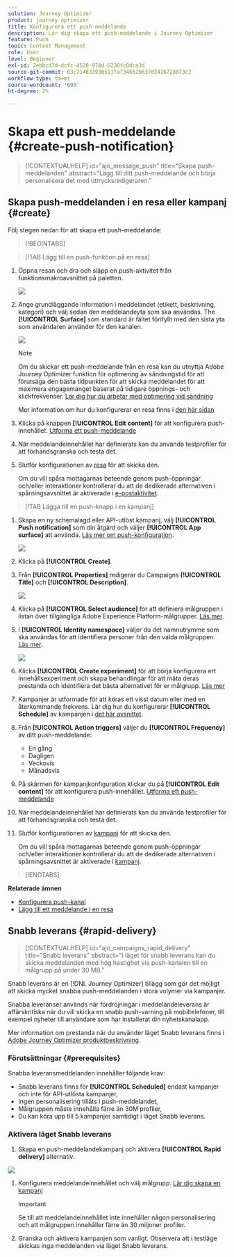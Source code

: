 ```yaml
---
solution: Journey Optimizer
product: journey optimizer
title: Konfigurera ett push-meddelande
description: Lär dig skapa ett push-meddelande i Journey Optimizer
feature: Push
topic: Content Management
role: User
level: Beginner
exl-id: 2ebbcd7d-dcfc-4528-974d-6230fc0dca3d
source-git-commit: 03c714833930511fa734662b637d2416728073c2
workflow-type: tm+mt
source-wordcount: '693'
ht-degree: 2%

---
```


# Skapa ett push-meddelande {#create-push-notification}

>[!CONTEXTUALHELP]
>id="ajo_message_push"
>title="Skapa push-meddelanden"
>abstract="Lägg till ditt push-meddelande och börja personalisera det med uttrycksredigeraren."

## Skapa push-meddelanden i en resa eller kampanj {#create}

Följ stegen nedan för att skapa ett push-meddelande:

>[!BEGINTABS]

>[!TAB Lägg till en push-funktion på en resa]

1. Öppna resan och dra och släpp en push-aktivitet från funktionsmakroavsnittet på paletten.

   ![](assets/push_create_1.png)

1. Ange grundläggande information i meddelandet (etikett, beskrivning, kategori) och välj sedan den meddelandeyta som ska användas. The **[!UICONTROL Surface]** som standard är fältet förifyllt med den sista yta som användaren använder för den kanalen.

   ![](assets/push_create_2.png)

   >[!NOTE]
   >
   >Om du skickar ett push-meddelande från en resa kan du utnyttja Adobe Journey Optimizer funktion för optimering av sändningstid för att förutsäga den bästa tidpunkten för att skicka meddelandet för att maximera engagemanget baserat på tidigare öppnings- och klickfrekvenser. [Lär dig hur du arbetar med optimering vid sändning](../building-journeys/journeys-message.md#send-time-optimization)

   Mer information om hur du konfigurerar en resa finns i [den här sidan](../building-journeys/journey-gs.md)

1. Klicka på knappen **[!UICONTROL Edit content]** för att konfigurera push-innehållet. [Utforma ett push-meddelande](design-push.md)

1. När meddelandeinnehållet har definierats kan du använda testprofiler för att förhandsgranska och testa det.

1. Slutför konfigurationen av [resa](../building-journeys/journey-gs.md) för att skicka den.

   Om du vill spåra mottagarnas beteende genom push-öppningar och/eller interaktioner kontrollerar du att de dedikerade alternativen i spårningsavsnittet är aktiverade i [e-postaktivitet](../building-journeys/journeys-message.md).

>[!TAB Lägga till en push-knapp i en kampanj]

1. Skapa en ny schemalagd eller API-utlöst kampanj, välj **[!UICONTROL Push notification]** som din åtgärd och väljer **[!UICONTROL App surface]** att använda. [Läs mer om push-konfiguration](push-configuration.md).

   ![](assets/push_create_3.png)

1. Klicka på **[!UICONTROL Create]**.

1. Från **[!UICONTROL Properties]** redigerar du Campaigns **[!UICONTROL Title]** och **[!UICONTROL Description]**.

   ![](assets/push_create_4.png)

1. Klicka på **[!UICONTROL Select audience]** för att definiera målgruppen i listan över tillgängliga Adobe Experience Platform-målgrupper. [Läs mer](../audience/about-audiences.md).

1. I **[!UICONTROL Identity namespace]** väljer du det namnutrymme som ska användas för att identifiera personer från den valda målgruppen. [Läs mer](../event/about-creating.md#select-the-namespace).

   ![](assets/push_create_5.png)

1. Klicka **[!UICONTROL Create experiment]** för att börja konfigurera ert innehållsexperiment och skapa behandlingar för att mäta deras prestanda och identifiera det bästa alternativet för er målgrupp. [Läs mer](../campaigns/content-experiment.md)

1. Kampanjer är utformade för att köras ett visst datum eller med en återkommande frekvens. Lär dig hur du konfigurerar **[!UICONTROL Schedule]** av kampanjen i [det här avsnittet](../campaigns/create-campaign.md#schedule).

1. Från **[!UICONTROL Action triggers]** väljer du **[!UICONTROL Frequency]** av ditt push-meddelande:

   * En gång
   * Dagligen
   * Veckovis
   * Månadsvis

1. På skärmen för kampanjkonfiguration klickar du på **[!UICONTROL Edit content]** för att konfigurera push-innehållet. [Utforma ett push-meddelande](design-push.md)

1. När meddelandeinnehållet har definierats kan du använda testprofiler för att förhandsgranska och testa det.

1. Slutför konfigurationen av [kampanj](../campaigns/create-campaign.md) för att skicka den.

   Om du vill spåra mottagarnas beteende genom push-öppningar och/eller interaktioner kontrollerar du att de dedikerade alternativen i spårningsavsnittet är aktiverade i [kampanj](../campaigns/create-campaign.md).

>[!ENDTABS]

**Relaterade ämnen**

* [Konfigurera push-kanal](push-gs.md)
* [Lägg till ett meddelande i en resa](../building-journeys/journeys-message.md)

## Snabb leverans {#rapid-delivery}

>[!CONTEXTUALHELP]
>id="ajo_campaigns_rapid_delivery"
>title="Snabb leverans"
>abstract="I läget för snabb leverans kan du skicka meddelanden med hög hastighet via push-kanalen till en målgrupp på under 30 MB."

Snabb leverans är en [!DNL Journey Optimizer] tillägg som gör det möjligt att skicka mycket snabba push-meddelanden i stora volymer via kampanjer.

Snabba leveranser används när fördröjningar i meddelandeleverans är affärskritiska när du vill skicka en snabb push-varning på mobiltelefoner, till exempel nyheter till användare som har installerat din nyhetskanalapp.

Mer information om prestanda när du använder läget Snabb leverans finns i [Adobe Journey Optimizer produktbeskrivning](https://helpx.adobe.com/legal/product-descriptions/adobe-journey-optimizer.html).

### Förutsättningar {#prerequisites}

Snabba leveransmeddelanden innehåller följande krav:

* Snabb leverans finns för **[!UICONTROL Scheduled]** endast kampanjer och inte för API-utlösta kampanjer,
* Ingen personalisering tillåts i push-meddelandet,
* Målgruppen måste innehålla färre än 30M profiler,
* Du kan köra upp till 5 kampanjer samtidigt i läget Snabb leverans.

### Aktivera läget Snabb leverans

1. Skapa en push-meddelandekampanj och aktivera **[!UICONTROL Rapid delivery]** alternativ.

![](assets/create-campaign-burst.png)

1. Konfigurera meddelandeinnehållet och välj målgrupp. [Lär dig skapa en kampanj](#create)

   >[!IMPORTANT]
   >
   >Se till att meddelandeinnehållet inte innehåller någon personalisering och att målgruppen innehåller färre än 30 miljoner profiler.

1. Granska och aktivera kampanjen som vanligt. Observera att i testläge skickas inga meddelanden via läget Snabb leverans.